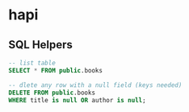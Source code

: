 # hapi

## SQL Helpers

```SQL
-- list table
SELECT * FROM public.books
```

```SQL
-- dlete any row with a null field (keys needed)
DELETE FROM public.books
WHERE title is null OR author is null;
```
